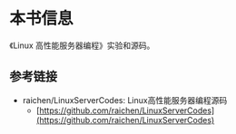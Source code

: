 # 本书信息

《Linux 高性能服务器编程》实验和源码。

## 参考链接

* raichen/LinuxServerCodes: Linux高性能服务器编程源码 
  * [https://github.com/raichen/LinuxServerCodes](https://github.com/raichen/LinuxServerCodes)

